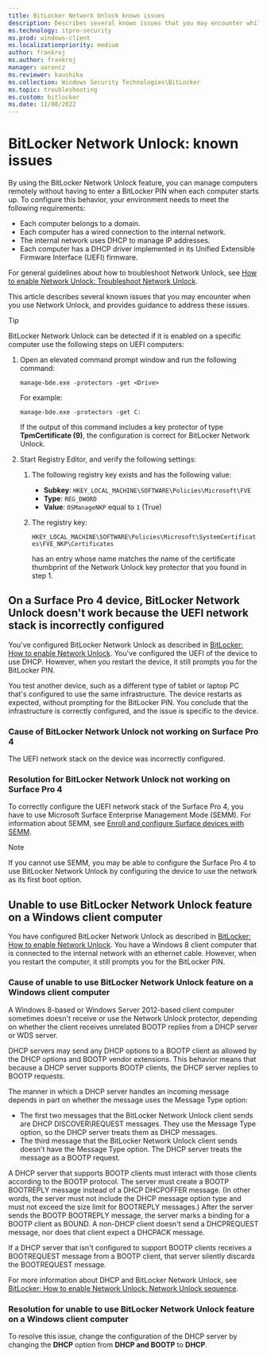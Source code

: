```yaml
---
title: BitLocker Network Unlock known issues
description: Describes several known issues that you may encounter while using Network Unlock, and provided guidance for addressing those issues.
ms.technology: itpro-security
ms.prod: windows-client
ms.localizationpriority: medium
author: frankroj
ms.author: frankroj
manager: aaroncz
ms.reviewer: kaushika
ms.collection: Windows Security Technologies\BitLocker
ms.topic: troubleshooting
ms.custom: bitlocker
ms.date: 11/08/2022
---
```


# BitLocker Network Unlock: known issues

By using the BitLocker Network Unlock feature, you can manage computers remotely without having to enter a BitLocker PIN when each computer starts up. To configure this behavior, your environment needs to meet the following requirements:

- Each computer belongs to a domain.
- Each computer has a wired connection to the internal network.
- The internal network uses DHCP to manage IP addresses.
- Each computer has a DHCP driver implemented in its Unified Extensible Firmware Interface (UEFI) firmware.

For general guidelines about how to troubleshoot Network Unlock, see [How to enable Network Unlock: Troubleshoot Network Unlock](./bitlocker-how-to-enable-network-unlock.md#troubleshoot-network-unlock).

This article describes several known issues that you may encounter when you use Network Unlock, and provides guidance to address these issues.

> [!TIP]
> BitLocker Network Unlock can be detected if it is enabled on a specific computer use the following steps on UEFI computers:
>
> 1. Open an elevated command prompt window and run the following command:
>
>    ``` syntax
>    manage-bde.exe -protectors -get <Drive>
>    ```
>
>    For example:
>
>    ``` syntax
>    manage-bde.exe -protectors -get C:
>    ```
>
>    If the output of this command includes a key protector of type **TpmCertificate (9)**, the configuration is correct for BitLocker Network Unlock.
>
> 2. Start Registry Editor, and verify the following settings:
>
>    1. The following registry key exists and has the following value:
>
>         - **Subkey**: `HKEY_LOCAL_MACHINE\SOFTWARE\Policies\Microsoft\FVE`
>         - **Type**: `REG_DWORD`
>         - **Value**: `OSManageNKP` equal to `1` (True)
>
>    2. The registry key:
>
>          `HKEY_LOCAL_MACHINE\SOFTWARE\Policies\Microsoft\SystemCertificates\FVE_NKP\Certificates`
>
>          has an entry whose name matches the name of the certificate thumbprint of the Network Unlock key protector that you found in step 1.

## On a Surface Pro 4 device, BitLocker Network Unlock doesn't work because the UEFI network stack is incorrectly configured

You've configured BitLocker Network Unlock as described in [BitLocker: How to enable Network Unlock](/windows/device-security/bitlocker/bitlocker-how-to-enable-network-unlock). You've configured the UEFI of the device to use DHCP. However, when you restart the device, it still prompts you for the BitLocker PIN.  

You test another device, such as a different type of tablet or laptop PC that's configured to use the same infrastructure. The device restarts as expected, without prompting for the BitLocker PIN. You conclude that the infrastructure is correctly configured, and the issue is specific to the device.

### Cause of BitLocker Network Unlock not working on Surface Pro 4

The UEFI network stack on the device was incorrectly configured.

### Resolution for BitLocker Network Unlock not working on Surface Pro 4

To correctly configure the UEFI network stack of the Surface Pro 4, you have to use Microsoft Surface Enterprise Management Mode (SEMM). For information about SEMM, see [Enroll and configure Surface devices with SEMM](/surface/enroll-and-configure-surface-devices-with-semm).

> [!NOTE]
> If you cannot use SEMM, you may be able to configure the Surface Pro 4 to use BitLocker Network Unlock by configuring the device to use the network as its first boot option.

## Unable to use BitLocker Network Unlock feature on a Windows client computer

You have configured BitLocker Network Unlock as described in [BitLocker: How to enable Network Unlock](/windows/device-security/bitlocker/bitlocker-how-to-enable-network-unlock). You have a Windows 8 client computer that is connected to the internal network with an ethernet cable. However, when you restart the computer, it still prompts you for the BitLocker PIN.

### Cause of unable to use BitLocker Network Unlock feature on a Windows client computer

A Windows 8-based or Windows Server 2012-based client computer sometimes doesn't receive or use the Network Unlock protector, depending on whether the client receives unrelated BOOTP replies from a DHCP server or WDS server.

DHCP servers may send any DHCP options to a BOOTP client as allowed by the DHCP options and BOOTP vendor extensions. This behavior means that because a DHCP server supports BOOTP clients, the DHCP server replies to BOOTP requests.

The manner in which a DHCP server handles an incoming message depends in part on whether the message uses the Message Type option:

- The first two messages that the BitLocker Network Unlock client sends are DHCP DISCOVER\REQUEST messages. They use the Message Type option, so the DHCP server treats them as DHCP messages.
- The third message that the BitLocker Network Unlock client sends doesn't have the Message Type option. The DHCP server treats the message as a BOOTP request.

A DHCP server that supports BOOTP clients must interact with those clients according to the BOOTP protocol. The server must create a BOOTP BOOTREPLY message instead of a DHCP DHCPOFFER message. (In other words, the server must not include the DHCP message option type and must not exceed the size limit for BOOTREPLY messages.) After the server sends the BOOTP BOOTREPLY message, the server marks a binding for a BOOTP client as BOUND. A non-DHCP client doesn't send a DHCPREQUEST message, nor does that client expect a DHCPACK message.

If a DHCP server that isn't configured to support BOOTP clients receives a BOOTREQUEST message from a BOOTP client, that server silently discards the BOOTREQUEST message.

For more information about DHCP and BitLocker Network Unlock, see [BitLocker: How to enable Network Unlock: Network Unlock sequence](/windows/device-security/bitlocker/bitlocker-how-to-enable-network-unlock#network-unlock-sequence).

### Resolution for unable to use BitLocker Network Unlock feature on a Windows client computer

To resolve this issue, change the configuration of the DHCP server by changing the **DHCP** option from **DHCP and BOOTP** to **DHCP**.
